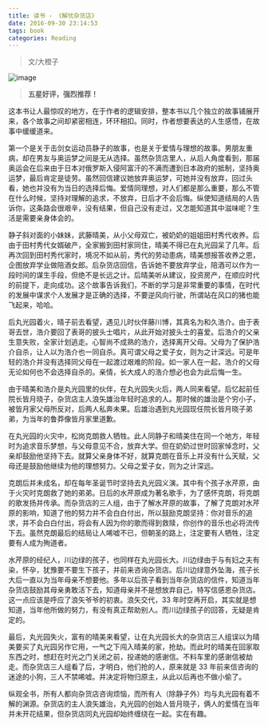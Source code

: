 ```yaml
---
title: 读书 - 《解忧杂货店》
date: 2016-09-30 23:14:53
tags: book
categories: Reading
---
```


> 文/大橙子

![image](https://tobyqin.github.io/img/jyzhd.jpg)

> **五星好评，强烈推荐！**

这本书让人最惊叹的地方，在于作者的逻辑安排，整本书以几个独立的故事铺展开来，各个故事之间却紧密相连，环环相扣。同时，作者想要表达的人生感悟，在故事中缓缓道来。

<!-- more -->

第一个是关于击剑女运动员静子的故事，也是关于爱情与理想的故事。男朋友重病，却在男友与奥运梦之间是无从选择。虽然杂货店里人，从后人角度看到，那届奥运会在后来由于日本对俄罗斯入侵阿富汗的不满而遭到日本政府的抵制，坚持奥运梦，最后肯定是徒劳。虽然回信建议她放弃奥运梦，可她并没有放弃，回过头看，她也并没有为当日的选择后悔。爱情同理想，对人们都是那么重要，那么不管在什么时候，坚持对理解的追求，不放弃，日后才不会后悔。纵使知道结局的人告诉你，这条路会很艰辛，没有结果，但自己没有走过，又怎能知道其中滋味呢？生活是需要亲身体会的。

静子斜对面的小妹妹，武藤晴美，从小父母双亡，被奶奶的姐姐田村秀代收养。后由于田村秀代女婿破产，全家搬到田村家同住，晴美不得已在丸光园呆了几年。后再次回到田村秀代家时，境况不如从前，秀代的劳动患病，晴美想报答收养之恩，企图放弃学业做陪酒女郎。后杂货店回信，告诉她不要放弃学业，陪酒可以作为一段时间的谋生手段，但绝不是长远之计。后晴美听从建议，投资房产，在顺应时代的前提下，走向成功。这个故事告诉我们，不断的学习是非常重要的事情，在时代的发展中谋求个人发展才是正确的选择，不要逆风向行驶，所谓站在风口的猪也能飞起来，哈哈。

后丸光园着火，晴子前去看望，遇见儿时伙伴藤川博，其真名为和久浩介。由于表哥去世，浩介要回了表哥的披头士唱片，从此开始对披头士的喜爱。后浩介的父亲生意失败，全家计划逃走。心智尚不成熟的浩介，选择离开父母。父母为了保护浩介自杀，让人以为浩介也一同自杀。真可谓父母之爱子女，则为之计深远。可是年轻的浩介并没有选择同父母在一起渡过艰难的阶段。如一家人在一起，浩介的父母无论如何也不会选择自杀的。亲情，长大成人的浩介想必也会为此后悔一生。

由于晴美和浩介是丸光园里的伙伴，在丸光园失火后，两人同来看望。后忆起前任院长皆月晓子，杂货店主人浪矢雄治年轻时追求的人。那时候的雄治是个穷小子，被皆月家父母所反对，后两人私奔未果。后雄治遇到丸光园现任院长皆月晓子弟弟，为当年的鲁莽像皆月家里道歉。

在丸光园的火灾中，松岗克朗救人牺牲。此人同静子和晴美住在同一个地方，年轻时为追求音乐梦想，与父母意见不合，放弃大学。但在奶奶过世时回家悼念时，父亲却鼓励他坚持下去。就算父亲身体不好，就算克朗在音乐上并没有什么天赋，父母还是鼓励他继续为他的理想努力。父母之爱子女，则为之计深远。

克朗后并未成名，却在每年圣诞节时坚持去丸光园义演。其中有个孩子水芹原，由于火灾时克朗救了她的弟弟。日后的水芹原成为著名歌手，为了感怀克朗，将克朗的歌发扬并传承。而杂货店的三人组，由于了解水芹原的故事，了解了克朗对水芹原的影响，知道了他的努力并不会白白付出，所以鼓励克朗坚持：你对音乐的追求，并不会白白付出，将会有人因为你的歌而得到救赎，你创作的音乐也必将流传下去。虽然克朗最后的结局让人唏嘘不已，但朝圣的路上，注定要有人牺牲，注定要有人成为殉道者。

水芹原的经纪人，川边绿的孩子，也同样在丸光园长大。川边绿由于与有妇之夫有染，怀孕，犹豫要不要生下孩子，并前来咨询杂货店。后川边绿意外坠海，孩子长大后一直以为当年母亲不想要他。多年以后孩子看到当年杂货店的信件，知道当年杂货店鼓励其母亲勇敢活下去，知道母亲并不是想放弃自己，特写信感恩杂货店。这一点应该是呼应了浪矢爷爷的初衷。浪矢交代，33 年时空再开启，其实就是想知道，当年他所做的努力，有没有真正帮助别人。而川边绿孩子的回答，无疑是肯定的。

最后，丸光园失火，富有的晴美来看望，让在丸光园长大的杂货店三人组误以为晴美要买了丸光园另作它用，一气之下闯入晴美的家，抢劫。而此时的晴美在回家取东西之时，想赶在时光之门关闭之前，投递她的感谢信。不料车里的感谢信被劫走。而杂货店三人组看了后，才明白，他们抢的人，原来就是 33 年前来信咨询的迷途的小狗，三人不禁唏嘘。并决定将物归原主，从此以后再也不做小偷了。

纵观全书，所有人都向杂货店咨询烦恼，而所有人（除静子外）均与丸光园有着不解的渊源。杂货店的主人浪矢雄治，丸光园的创始人皆月晓子，俩人的爱情在当年并未开花结果，但杂货店同丸光园却始终缠绕在一起。实在有趣。
